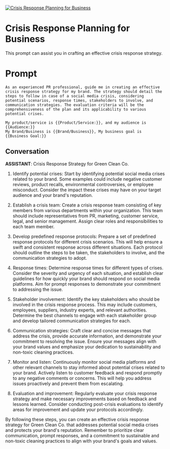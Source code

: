 
[![Crisis Response Planning for Business ](https://flow-prompt-covers.s3.us-west-1.amazonaws.com/icon/minimalist/mini_8.png)]()
# Crisis Response Planning for Business  
This prompt can assist you in crafting an effective crisis response strategy.

# Prompt

```
As an experienced PR professional, guide me in creating an effective crisis response strategy for my brand. The strategy should detail the steps to follow in case of a social media crisis, considering potential scenarios, response times, stakeholders to involve, and communication strategies. The evaluation criteria will be the comprehensiveness of the plan and its applicability to various potential crises.

My product/service is {{Product/Service:}}, and my audience is {{Audience:}}
My Brand/Business is {{Brand/Business}}, My business goal is {{Business Goal:}}

```

## Conversation

**ASSISTANT**: Crisis Response Strategy for Green Clean Co.



1. Identify potential crises: Start by identifying potential social media crises related to your brand. Some examples could include negative customer reviews, product recalls, environmental controversies, or employee misconduct. Consider the impact these crises may have on your target audience and your brand's reputation.



2. Establish a crisis team: Create a crisis response team consisting of key members from various departments within your organization. This team should include representatives from PR, marketing, customer service, legal, and senior management. Assign clear roles and responsibilities to each team member.



3. Develop predefined response protocols: Prepare a set of predefined response protocols for different crisis scenarios. This will help ensure a swift and consistent response across different situations. Each protocol should outline the steps to be taken, the stakeholders to involve, and the communication strategies to adopt.



4. Response times: Determine response times for different types of crises. Consider the severity and urgency of each situation, and establish clear guidelines for how quickly your brand should respond on social media platforms. Aim for prompt responses to demonstrate your commitment to addressing the issue.



5. Stakeholder involvement: Identify the key stakeholders who should be involved in the crisis response process. This may include customers, employees, suppliers, industry experts, and relevant authorities. Determine the best channels to engage with each stakeholder group and develop tailored communication strategies for each.



6. Communication strategies: Craft clear and concise messages that address the crisis, provide accurate information, and demonstrate your commitment to resolving the issue. Ensure your messages align with your brand values and emphasize your dedication to sustainability and non-toxic cleaning practices.



7. Monitor and listen: Continuously monitor social media platforms and other relevant channels to stay informed about potential crises related to your brand. Actively listen to customer feedback and respond promptly to any negative comments or concerns. This will help you address issues proactively and prevent them from escalating.



8. Evaluation and improvement: Regularly evaluate your crisis response strategy and make necessary improvements based on feedback and lessons learned. Consider conducting post-crisis evaluations to identify areas for improvement and update your protocols accordingly.



By following these steps, you can create an effective crisis response strategy for Green Clean Co. that addresses potential social media crises and protects your brand's reputation. Remember to prioritize clear communication, prompt responses, and a commitment to sustainable and non-toxic cleaning practices to align with your brand's goals and values.


